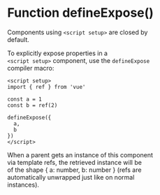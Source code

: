 # Function defineExpose()

Components using `<script setup>` are closed by  
default. 

To explicitly expose properties in a  
`<script setup>` component, use the `defineExpose`  
compiler macro:  

```vue
<script setup>
import { ref } from 'vue'

const a = 1
const b = ref(2)

defineExpose({
  a,
  b
})
</script>
```

When a parent gets an instance of this component  
via template refs, the retrieved instance will be  
of the shape { a: number, b: number } (refs are  
automatically unwrapped just like on normal  
instances).  
